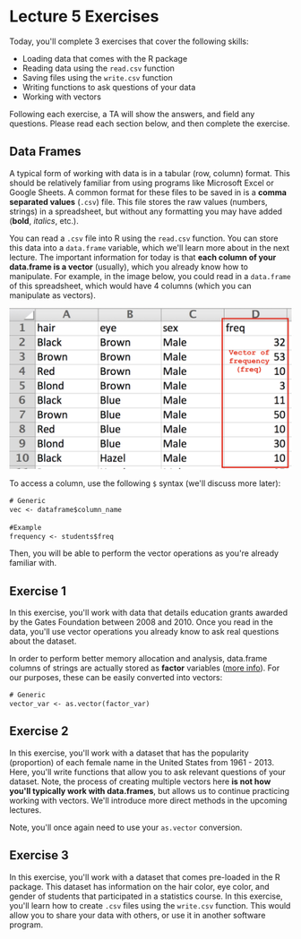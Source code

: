 # Lecture 5 Exercises

Today, you'll complete 3 exercises that cover the following skills:

- Loading data that comes with the R package
- Reading data using the `read.csv` function
- Saving files using the `write.csv` function
- Writing functions to ask questions of your data
- Working with vectors

Following each exercise, a TA will show the answers, and field any questions.  Please read each section below, and then complete the exercise.

## Data Frames
A typical form of working with data is in a tabular (row, column) format.  This should be relatively familiar from using programs like Microsoft Excel or Google Sheets.  A common format for these files to be saved in is a **comma separated values** (`.csv`) file.  This file stores the raw values (numbers, strings) in a spreadsheet, but without any formatting you may have added (**bold**, *italics*, etc.). 

You can read a `.csv` file into R using the `read.csv` function.  You can store this data into a `data.frame` variable, which we'll learn more about in the next lecture.  The important information for today is that **each column of your data.frame is a vector** (usually), which you already know how to manipulate.  For example, in the image below, you could read in a `data.frame` of this spreadsheet, which would have 4 columns (which you can manipulate as vectors).

![columns](img/columns.png)

To access a column, use the following `$` syntax (we'll discuss more later):

```
# Generic
vec <- dataframe$column_name

#Example
frequency <- students$freq
```

Then, you will be able to perform the vector operations as you're already familiar with.

## Exercise 1
In this exercise, you'll work with data that details education grants awarded by the Gates Foundation between 2008 and 2010.  Once you read in the data, you'll use vector operations you already know to ask real questions about the dataset. 

In order to perform better memory allocation and analysis, data.frame columns of strings are actually stored as **factor** variables ([more info](http://www.ats.ucla.edu/stat/r/modules/factor_variables.htm)).  For our purposes, these can be easily converted into vectors:

```
# Generic
vector_var <- as.vector(factor_var)
```
## Exercise 2
In this exercise, you'll work with a dataset that has the popularity (proportion) of each female name in the United States from 1961 - 2013.  Here, you'll write functions that allow you to ask relevant questions of your dataset.  Note, the process of creating multiple vectors here **is not how you'll typically work with data.frames**, but allows us to continue practicing working with vectors.  We'll introduce more direct methods in the upcoming lectures.

Note, you'll once again need to use your `as.vector` conversion.

## Exercise 3
In this exercise, you'll work with a dataset that comes pre-loaded in the R package.  This dataset has information on the hair color, eye color, and gender of students that participated in a statistics course.  In this exercise, you'll learn how to create `.csv` files using the `write.csv` function.  This would allow you to share your data with others, or use it in another software program.   